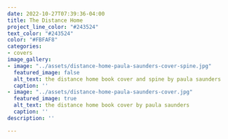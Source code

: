 ```yaml
---
date: 2022-10-27T07:39:36-04:00
title: The Distance Home
project_line_color: "#243524"
text_color: "#243524"
color: "#FBFAF8"
categories:
- covers
image_gallery:
- image: "../assets/distance-home-paula-saunders-cover-spine.jpg"
  featured_image: false
  alt_text: the distance home book cover and spine by paula saunders
  caption: ''
- image: "../assets/distance-home-paula-saunders-cover.jpg"
  featured_image: true
  alt_text: the distance home book cover by paula saunders
  caption: ''
description: ''

---
```

